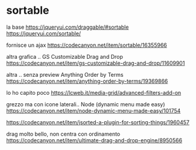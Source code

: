 # sortable

<!-- Contenuto migrato da _docs/sortable.txt -->


la base
https://jqueryui.com/draggable/#sortable
https://jqueryui.com/sortable/



fornisce un ajax
https://codecanyon.net/item/sortable/16355966


altra grafica .. 
GS Customizable Drag and Drop
https://codecanyon.net/item/gs-customizable-drag-and-drop/11609901

altra .. senza preview 
Anything Order by Terms 
https://codecanyon.net/item/anything-order-by-terms/19369866


lo ho capito poco
https://lcweb.it/media-grid/advanced-filters-add-on


grezzo ma con icone laterali..
Node (dynamic menu made easy) 
https://codecanyon.net/item/node-dynamic-menu-made-easy/101754


https://codecanyon.net/item/jsorted-a-plugin-for-sorting-things/1960457



drag molto bello, non centra con ordinamento
https://codecanyon.net/item/ultimate-drag-and-drop-engine/8950566